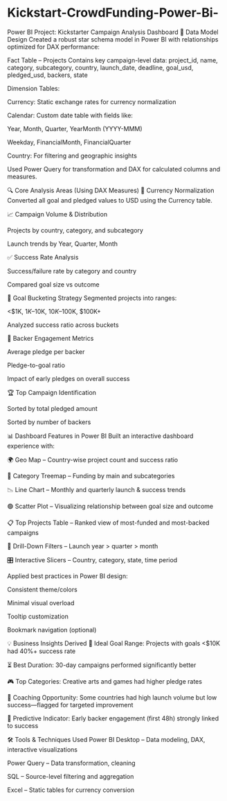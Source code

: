 # Kickstart-CrowdFunding-Power-Bi-
Power BI Project: Kickstarter Campaign Analysis Dashboard
🧩 Data Model Design
Created a robust star schema model in Power BI with relationships optimized for DAX performance:

Fact Table – Projects
Contains key campaign-level data:
project_id, name, category, subcategory, country, launch_date, deadline, goal_usd, pledged_usd, backers, state

Dimension Tables:

Currency: Static exchange rates for currency normalization

Calendar: Custom date table with fields like:

Year, Month, Quarter, YearMonth (YYYY-MMM)

Weekday, FinancialMonth, FinancialQuarter

Country: For filtering and geographic insights

Used Power Query for transformation and DAX for calculated columns and measures.

🔍 Core Analysis Areas (Using DAX Measures)
💱 Currency Normalization
Converted all goal and pledged values to USD using the Currency table.

📈 Campaign Volume & Distribution

Projects by country, category, and subcategory

Launch trends by Year, Quarter, Month

✅ Success Rate Analysis

Success/failure rate by category and country

Compared goal size vs outcome

🎯 Goal Bucketing Strategy
Segmented projects into ranges:

<$1K, $1K–$10K, $10K–$100K, $100K+

Analyzed success ratio across buckets

🤝 Backer Engagement Metrics

Average pledge per backer

Pledge-to-goal ratio

Impact of early pledges on overall success

🏆 Top Campaign Identification

Sorted by total pledged amount

Sorted by number of backers

📊 Dashboard Features in Power BI
Built an interactive dashboard experience with:

🌍 Geo Map – Country-wise project count and success ratio

🔳 Category Treemap – Funding by main and subcategories

📉 Line Chart – Monthly and quarterly launch & success trends

🟢 Scatter Plot – Visualizing relationship between goal size and outcome

📋 Top Projects Table – Ranked view of most-funded and most-backed campaigns

📅 Drill-Down Filters – Launch year > quarter > month

🎛️ Interactive Slicers – Country, category, state, time period

Applied best practices in Power BI design:

Consistent theme/colors

Minimal visual overload

Tooltip customization

Bookmark navigation (optional)

💡 Business Insights Derived
🏁 Ideal Goal Range: Projects with goals <$10K had 40%+ success rate

⏳ Best Duration: 30-day campaigns performed significantly better

🎮 Top Categories: Creative arts and games had higher pledge rates

📌 Coaching Opportunity: Some countries had high launch volume but low success—flagged for targeted improvement

🚀 Predictive Indicator: Early backer engagement (first 48h) strongly linked to success

🛠 Tools & Techniques Used
Power BI Desktop – Data modeling, DAX, interactive visualizations

Power Query – Data transformation, cleaning

SQL – Source-level filtering and aggregation

Excel – Static tables for currency conversion
